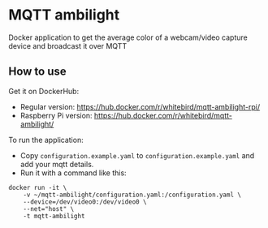 # MQTT ambilight

Docker application to get the average color of a webcam/video capture device and broadcast it over MQTT

## How to use

Get it on DockerHub:

- Regular version: https://hub.docker.com/r/whitebird/mqtt-ambilight-rpi/
- Raspberry Pi version: https://hub.docker.com/r/whitebird/mqtt-ambilight/

To run the application:

- Copy `configuration.example.yaml` to `configuration.example.yaml` and add your mqtt details.
- Run it with a command like this: 

```
docker run -it \
    -v ~/mqtt-ambilight/configuration.yaml:/configuration.yaml \
    --device=/dev/video0:/dev/video0 \
    --net="host" \
    -t mqtt-ambilight
```


